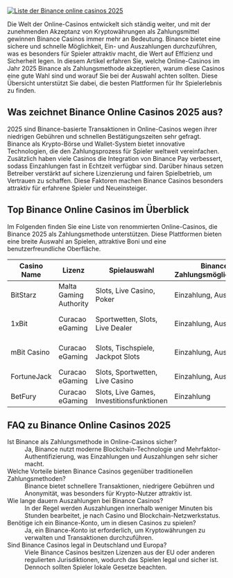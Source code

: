 [![Liste der Binance online casinos 2025](https://123-caf.pages.dev/gitsignup.png)](https://vrmoo.ru/Bt82HjjY)

<p>Die Welt der Online-Casinos entwickelt sich ständig weiter, und mit der zunehmenden Akzeptanz von Kryptowährungen als Zahlungsmittel gewinnen Binance Casinos immer mehr an Bedeutung. Binance bietet eine sichere und schnelle Möglichkeit, Ein- und Auszahlungen durchzuführen, was es besonders für Spieler attraktiv macht, die Wert auf Effizienz und Sicherheit legen. In diesem Artikel erfahren Sie, welche Online-Casinos im Jahr 2025 Binance als Zahlungsmethode akzeptieren, warum diese Casinos eine gute Wahl sind und worauf Sie bei der Auswahl achten sollten. Diese Übersicht unterstützt Sie dabei, die besten Plattformen für Ihr Spielerlebnis zu finden.</p>  <h2>Was zeichnet Binance Online Casinos 2025 aus?</h2> <p>2025 sind Binance-basierte Transaktionen in Online-Casinos wegen ihrer niedrigen Gebühren und schnellen Bestätigungszeiten sehr gefragt. Binance als Krypto-Börse und Wallet-System bietet innovative Technologien, die den Zahlungsprozess für Spieler weltweit vereinfachen. Zusätzlich haben viele Casinos die Integration von Binance Pay verbessert, sodass Einzahlungen fast in Echtzeit verfügbar sind. Darüber hinaus setzen Betreiber verstärkt auf sichere Lizenzierung und fairen Spielbetrieb, um Vertrauen zu schaffen. Diese Faktoren machen Binance Casinos besonders attraktiv für erfahrene Spieler und Neueinsteiger.</p>  <h2>Top Binance Online Casinos im Überblick</h2> <p>Im Folgenden finden Sie eine Liste von renommierten Online-Casinos, die Binance 2025 als Zahlungsmethode unterstützen. Diese Plattformen bieten eine breite Auswahl an Spielen, attraktive Boni und eine benutzerfreundliche Oberfläche.</p>  <table>   <thead>     <tr>       <th>Casino Name</th>       <th>Lizenz</th>       <th>Spielauswahl</th>       <th>Binance Zahlungsmöglichkeiten</th>       <th>Besondere Features</th>     </tr>   </thead>   <tbody>     <tr>       <td>BitStarz</td>       <td>Malta Gaming Authority</td>       <td>Slots, Live Casino, Poker</td>       <td>Einzahlung, Auszahlung</td>       <td>Schnelle Auszahlungen, Multicoin Wallet</td>     </tr>     <tr>       <td>1xBit</td>       <td>Curacao eGaming</td>       <td>Sportwetten, Slots, Live Dealer</td>       <td>Einzahlung, Auszahlung</td>       <td>Anonymes Spielen, Bonusprogramme</td>     </tr>     <tr>       <td>mBit Casino</td>       <td>Curacao eGaming</td>       <td>Slots, Tischspiele, Jackpot Slots</td>       <td>Einzahlung, Auszahlung</td>       <td>VIP-Club, Wöchentliche Boni</td>     </tr>     <tr>       <td>FortuneJack</td>       <td>Curacao eGaming</td>       <td>Slots, Sportwetten, Live Casino</td>       <td>Einzahlung, Auszahlung</td>       <td>Mehrere Kryptos, Mobile Friendly</td>     </tr>     <tr>       <td>BetFury</td>       <td>Curacao eGaming</td>       <td>Slots, Live Games, Investitionsfunktionen</td>       <td>Einzahlung</td>       <td>Cashback, Staking</td>     </tr>   </tbody> </table>  <h2>FAQ zu Binance Online Casinos 2025</h2> <dl>   <dt>Ist Binance als Zahlungsmethode in Online-Casinos sicher?</dt>   <dd>Ja, Binance nutzt moderne Blockchain-Technologie und Mehrfaktor-Authentifizierung, was Einzahlungen und Auszahlungen sehr sicher macht.</dd>      <dt>Welche Vorteile bieten Binance Casinos gegenüber traditionellen Zahlungsmethoden?</dt>   <dd>Binance bietet schnellere Transaktionen, niedrigere Gebühren und Anonymität, was besonders für Krypto-Nutzer attraktiv ist.</dd>      <dt>Wie lange dauern Auszahlungen bei Binance Casinos?</dt>   <dd>In der Regel werden Auszahlungen innerhalb weniger Minuten bis Stunden bearbeitet, je nach Casino und Blockchain-Netzwerkstatus.</dd>      <dt>Benötige ich ein Binance-Konto, um in diesen Casinos zu spielen?</dt>   <dd>Ja, ein Binance-Konto ist erforderlich, um Kryptowährungen zu verwalten und Transaktionen durchzuführen.</dd>      <dt>Sind Binance Casinos legal in Deutschland und Europa?</dt>   <dd>Viele Binance Casinos besitzen Lizenzen aus der EU oder anderen regulierten Jurisdiktionen, wodurch das Spielen legal und sicher ist. Dennoch sollten Spieler lokale Gesetze beachten.</dd> </dl>